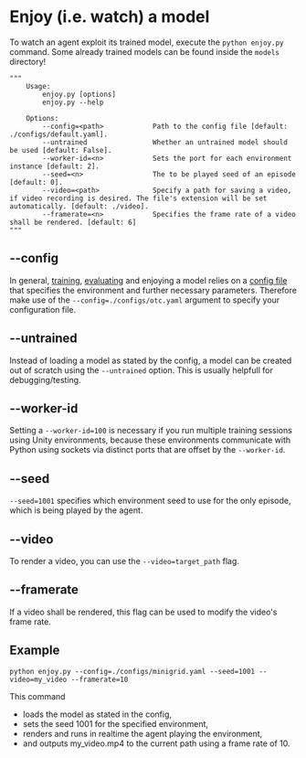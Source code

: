 # Enjoy (i.e. watch) a model

To watch an agent exploit its trained model, execute the `python enjoy.py` command.
Some already trained models can be found inside the `models` directory!

```
"""
    Usage:
        enjoy.py [options]
        enjoy.py --help

    Options:
        --config=<path>            Path to the config file [default: ./configs/default.yaml].
        --untrained                Whether an untrained model should be used [default: False].
        --worker-id=<n>            Sets the port for each environment instance [default: 2].
        --seed=<n>                 The to be played seed of an episode [default: 0].
        --video=<path>             Specify a path for saving a video, if video recording is desired. The file's extension will be set automatically. [default: ./video].
        --framerate=<n>            Specifies the frame rate of a video shall be rendered. [default: 6]
"""
```

## --config
In general, [training](training.md), [evaluating](evaluation.md) and enjoying a model relies on a [config file](configuration.md) that specifies the environment and further necessary parameters.
Therefore make use of the `--config=./configs/otc.yaml` argument to specify your configuration file.

## --untrained
Instead of loading a model as stated by the config, a model can be created out of scratch using the `--untrained` option.
This is usually helpfull for debugging/testing.

## --worker-id
Setting a `--worker-id=100` is necessary if you run multiple training sessions using Unity environments, because these environments communicate with Python using sockets via distinct ports that are offset by the `--worker-id`.

## --seed
`--seed=1001` specifies which environment seed to use for the only episode, which is being played by the agent.

## --video
To render a video, you can use the `--video=target_path` flag.

## --framerate
If a video shall be rendered, this flag can be used to modify the video's frame rate.

## Example

```
python enjoy.py --config=./configs/minigrid.yaml --seed=1001 --video=my_video --framerate=10
```

This command
- loads the model as stated in the config,
- sets the seed 1001 for the specified environment,
- renders and runs in realtime the agent playing the environment,
- and outputs my_video.mp4 to the current path using a frame rate of 10.
